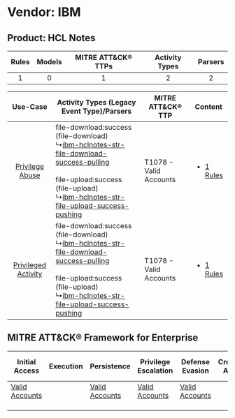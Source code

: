 Vendor: IBM
===========
Product: HCL Notes
------------------
| Rules | Models | MITRE ATT&CK® TTPs | Activity Types | Parsers |
|:-----:|:------:|:------------------:|:--------------:|:-------:|
|   1   |   0    |         1          |       2        |    2    |

|    Use-Case    | Activity Types (Legacy Event Type)/Parsers    | MITRE ATT&CK® TTP          | Content    |
|:----:| ---- | ---- | ---- |
|     [Privilege Abuse](../../../UseCases/uc_privilege_abuse.md)     |  file-download:success (file-download)<br> ↳[ibm-hclnotes-str-file-download-success-pulling](Ps/pC_ibmhclnotesstrfiledownloadsuccesspulling.md)<br><br> file-upload:success (file-upload)<br> ↳[ibm-hclnotes-str-file-upload-success-pushing](Ps/pC_ibmhclnotesstrfileuploadsuccesspushing.md)<br> | T1078 - Valid Accounts<br> | [<ul><li>1 Rules</li></ul>](RM/r_m_ibm_hcl_notes_Privilege_Abuse.md)     |
| [Privileged Activity](../../../UseCases/uc_privileged_activity.md) |  file-download:success (file-download)<br> ↳[ibm-hclnotes-str-file-download-success-pulling](Ps/pC_ibmhclnotesstrfiledownloadsuccesspulling.md)<br><br> file-upload:success (file-upload)<br> ↳[ibm-hclnotes-str-file-upload-success-pushing](Ps/pC_ibmhclnotesstrfileuploadsuccesspushing.md)<br> | T1078 - Valid Accounts<br> | [<ul><li>1 Rules</li></ul>](RM/r_m_ibm_hcl_notes_Privileged_Activity.md) |

MITRE ATT&CK® Framework for Enterprise
--------------------------------------
| Initial Access                                                      | Execution | Persistence                                                         | Privilege Escalation                                                | Defense Evasion                                                     | Credential Access | Discovery | Lateral Movement | Collection | Command and Control | Exfiltration | Impact |
| ------------------------------------------------------------------- | --------- | ------------------------------------------------------------------- | ------------------------------------------------------------------- | ------------------------------------------------------------------- | ----------------- | --------- | ---------------- | ---------- | ------------------- | ------------ | ------ |
| [Valid Accounts](https://attack.mitre.org/techniques/T1078)<br><br> |           | [Valid Accounts](https://attack.mitre.org/techniques/T1078)<br><br> | [Valid Accounts](https://attack.mitre.org/techniques/T1078)<br><br> | [Valid Accounts](https://attack.mitre.org/techniques/T1078)<br><br> |                   |           |                  |            |                     |              |        |